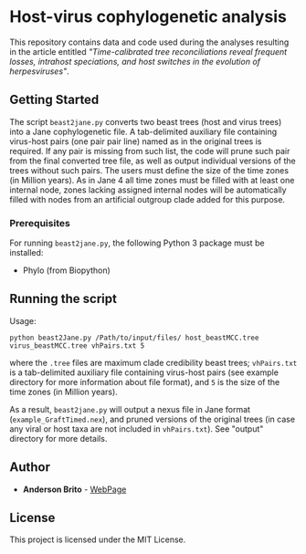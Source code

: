 # Host-virus cophylogenetic analysis

This repository contains data and code used during the analyses resulting in the article entitled *"Time-calibrated tree reconciliations reveal frequent losses, intrahost speciations, and host switches in the evolution of herpesviruses"*.


## Getting Started

The script `beast2jane.py` converts two beast trees (host and virus trees) into a Jane cophylogenetic file. A tab-delimited auxiliary file containing virus-host pairs (one pair pair line) named as in the original trees is required. If any pair is missing from such list, the code will prune such pair from the final converted tree file, as well as output individual versions of the trees without such pairs. The users must define the size of the time zones (in Million years). As in Jane 4 all time zones must be filled with at least one internal node, zones lacking assigned internal nodes will be automatically filled with nodes from an artificial outgroup clade added for this purpose.


### Prerequisites

For running `beast2jane.py`, the following Python 3 package must be installed:


* Phylo (from Biopython)


## Running the script

Usage:

```
python beast2Jane.py /Path/to/input/files/ host_beastMCC.tree virus_beastMCC.tree vhPairs.txt 5
```
where the `.tree` files are maximum clade credibility beast trees; `vhPairs.txt` is a tab-delimited auxiliary file containing virus-host pairs (see example directory for more information about file format), and `5` is the size of the time zones (in Million years).


As a result, `beast2jane.py` will output a nexus file in Jane format (`example_GraftTimed.nex`), and pruned versions of the original trees (in case any viral or host taxa are not included in `vhPairs.txt`). See "output" directory for more details.

## Author

* **Anderson Brito** - [WebPage](https://andersonbrito.github.io/)

## License

This project is licensed under the MIT License.

<!---
--->